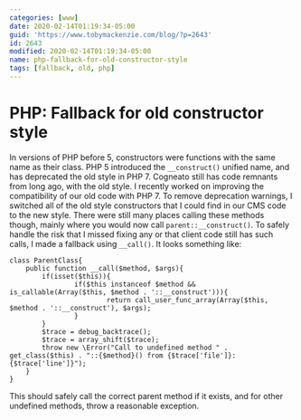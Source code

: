 ```yaml
---
categories: [www]
date: 2020-02-14T01:19:34-05:00
guid: 'https://www.tobymackenzie.com/blog/?p=2643'
id: 2643
modified: 2020-02-14T01:19:34-05:00
name: php-fallback-for-old-constructor-style
tags: [fallback, old, php]
---
```


PHP: Fallback for old constructor style
=======================================

In versions of PHP before 5, constructors were functions with the same name as their class.  PHP 5 introduced the `__construct()` unified name, and has deprecated the old style in PHP 7.  Cogneato still has code remnants from long ago, with the old style.  I recently worked on improving the compatibility of our old code with PHP 7.<!--more-->  To remove deprecation warnings, I switched all of the old style constructors that I could find in our CMS code to the new style.  There were still many places calling these methods though, mainly where you would now call `parent::__construct()`.  To safely handle the risk that I missed fixing any or that client code still has such calls, I made a fallback using `__call()`.  It looks something like:

```
class ParentClass{
	public function __call($method, $args){
		if(isset($this)){
				if($this instanceof $method && is_callable(Array($this, $method . '::__construct'))){
						return call_user_func_array(Array($this, $method . '::__construct'), $args);
				}
		}
		$trace = debug_backtrace();
		$trace = array_shift($trace);
		throw new \Error("Call to undefined method " . get_class($this) . "::{$method}() from {$trace['file']}:{$trace['line']}");
	}
}
```

This should safely call the correct parent method if it exists, and for other undefined methods, throw a reasonable exception.
